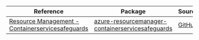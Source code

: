 | Reference | Package | Source |
|---|---|---|
|[Resource Management - Containerservicesafeguards](resourcemanager-containerservicesafeguards-readme.md)|[azure-resourcemanager-containerservicesafeguards](https://repo1.maven.org/maven2/com/azure/resourcemanager/azure-resourcemanager-containerservicesafeguards)|[GitHub](https://github.com/Azure/azure-sdk-for-java/blob/main/sdk/containerservicesafeguards/azure-resourcemanager-containerservicesafeguards)|
